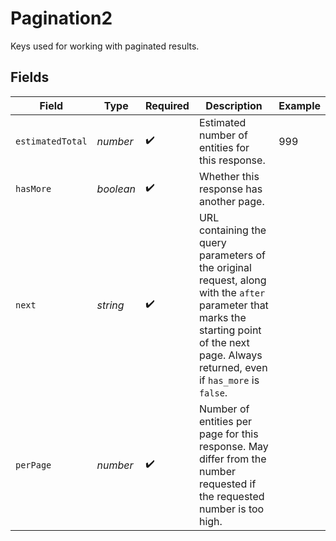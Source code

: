 # Pagination2

Keys used for working with paginated results.


## Fields

| Field                                                                                                                                                                                         | Type                                                                                                                                                                                          | Required                                                                                                                                                                                      | Description                                                                                                                                                                                   | Example                                                                                                                                                                                       |
| --------------------------------------------------------------------------------------------------------------------------------------------------------------------------------------------- | --------------------------------------------------------------------------------------------------------------------------------------------------------------------------------------------- | --------------------------------------------------------------------------------------------------------------------------------------------------------------------------------------------- | --------------------------------------------------------------------------------------------------------------------------------------------------------------------------------------------- | --------------------------------------------------------------------------------------------------------------------------------------------------------------------------------------------- |
| `estimatedTotal`                                                                                                                                                                              | *number*                                                                                                                                                                                      | :heavy_check_mark:                                                                                                                                                                            | Estimated number of entities for this response.                                                                                                                                               | 999                                                                                                                                                                                           |
| `hasMore`                                                                                                                                                                                     | *boolean*                                                                                                                                                                                     | :heavy_check_mark:                                                                                                                                                                            | Whether this response has another page.                                                                                                                                                       |                                                                                                                                                                                               |
| `next`                                                                                                                                                                                        | *string*                                                                                                                                                                                      | :heavy_check_mark:                                                                                                                                                                            | URL containing the query parameters of the original request, along with the `after` parameter that marks the starting point of the next page. Always returned, even if `has_more` is `false`. |                                                                                                                                                                                               |
| `perPage`                                                                                                                                                                                     | *number*                                                                                                                                                                                      | :heavy_check_mark:                                                                                                                                                                            | Number of entities per page for this response. May differ from the number requested if the requested number is too high.                                                                      |                                                                                                                                                                                               |